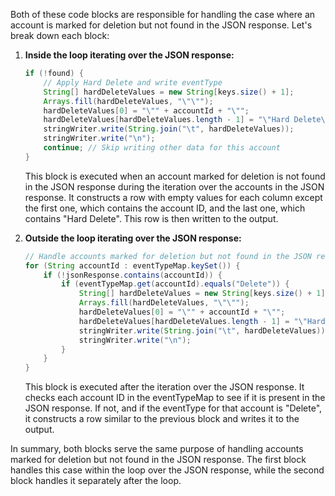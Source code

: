 Both of these code blocks are responsible for handling the case where an account is marked for deletion but not found in the JSON response. Let's break down each block:



1. **Inside the loop iterating over the JSON response:**
    ```java
    if (!found) {
        // Apply Hard Delete and write eventType
        String[] hardDeleteValues = new String[keys.size() + 1];
        Arrays.fill(hardDeleteValues, "\"\"");
        hardDeleteValues[0] = "\"" + accountId + "\"";
        hardDeleteValues[hardDeleteValues.length - 1] = "\"Hard Delete\"";
        stringWriter.write(String.join("\t", hardDeleteValues));
        stringWriter.write("\n");
        continue; // Skip writing other data for this account
    }
    ```
   This block is executed when an account marked for deletion is not found in the JSON response during the iteration over the accounts in the JSON response. It constructs a row with empty values for each column except the first one, which contains the account ID, and the last one, which contains "Hard Delete". This row is then written to the output.

2. **Outside the loop iterating over the JSON response:**
    ```java
    // Handle accounts marked for deletion but not found in the JSON response
    for (String accountId : eventTypeMap.keySet()) {
        if (!jsonResponse.contains(accountId)) {
            if (eventTypeMap.get(accountId).equals("Delete")) {
                String[] hardDeleteValues = new String[keys.size() + 1];
                Arrays.fill(hardDeleteValues, "\"\"");
                hardDeleteValues[0] = "\"" + accountId + "\"";
                hardDeleteValues[hardDeleteValues.length - 1] = "\"Hard Delete\"";
                stringWriter.write(String.join("\t", hardDeleteValues));
                stringWriter.write("\n");
            }
        }
    }
    ```
   This block is executed after the iteration over the JSON response. It checks each account ID in the eventTypeMap to see if it is present in the JSON response. If not, and if the eventType for that account is "Delete", it constructs a row similar to the previous block and writes it to the output.

In summary, both blocks serve the same purpose of handling accounts marked for deletion but not found in the JSON response. The first block handles this case within the loop over the JSON response, while the second block handles it separately after the loop.
